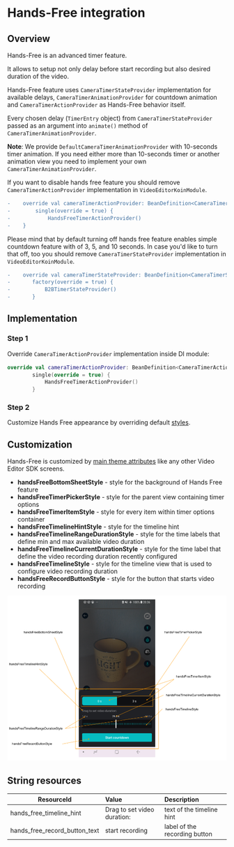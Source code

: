 # Hands-Free integration

## Overview

Hands-Free is an advanced timer feature.

It allows to setup not only delay before start recording but also desired duration of the video.

Hands-Free feature uses `CameraTimerStateProvider` implementation for available delays, `CameraTimerAnimationProvider` for countdown animation and `CameraTimerActionProvider` as Hands-Free behavior itself. 

Every chosen delay (`TimerEntry` object) from `CameraTimerStateProvider` passed as an argument into `animate()` method of `CameraTimerAnimationProvider`. 

**Note**: We provide `DefaultCameraTimerAnimationProvider` with 10-seconds timer animation. If you need either more than 10-seconds timer or another animation view you need to implement your own `CameraTimerAnimationProvider`.

If you want to disable hands free feature you should remove `CameraTimerActionProvider` implementation in `VideoEditorKoinModule`.
```diff
-    override val cameraTimerActionProvider: BeanDefinition<CameraTimerActionProvider> =
-        single(override = true) {
-            HandsFreeTimerActionProvider()
-    }
```
Please mind that by default turning off hands free feature enables simple countdown feature with of 3, 5, and 10 seconds. In case you'd like to turn that off, too you should remove `CameraTimerStateProvider` implementation in `VideoEditorKoinModule`.
```diff
-    override val cameraTimerStateProvider: BeanDefinition<CameraTimerStateProvider> =
-       factory(override = true) {
-           B2BTimerStateProvider()
-       }
```

## Implementation

### Step 1
Override `CameraTimerActionProvider` implementation inside DI module:
```kotlin
override val cameraTimerActionProvider: BeanDefinition<CameraTimerActionProvider> =
        single(override = true) {
            HandsFreeTimerActionProvider()
        }
```

### Step 2
Customize Hands Free appearance by overriding default [styles](../app/src/main/res/values/themes.xml#L1275).

## Customization

Hands-Free is customized by [main theme attributes](../app/src/main/res/values/themes.xml#L347) like any other Video Editor SDK screens.

 - **handsFreeBottomSheetStyle** - style for the background of Hands Free feature
 - **handsFreeTimerPickerStyle** - style for the parent view containing timer options
 - **handsFreeTimerItemStyle** - style for every item within timer options container
 - **handsFreeTimelineHintStyle** - style for the timeline hint
 - **handsFreeTimelineRangeDurationStyle** - style for the time labels that define min and max available video duration
 - **handsFreeTimelineCurrentDurationStyle** - style for the time label that define the video recording duration recently configured
 - **handsFreeTimelineStyle** - style for the timeline view that is used to configure video recording duration
 - **handsFreeRecordButtonStyle** - style for the button that starts video recording

 ![img](screenshots/handsfree_1.png)

## String resources

| ResourceId        |      Value      |   Description |
| ------------- | :----------- | :------------- |
| hands_free_timeline_hint | Drag to set video duration: | text of the timeline hint
| hands_free_record_button_text | start recording | label of the recording button
